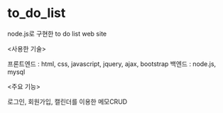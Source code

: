 # to_do_list
node.js로 구현한 to do list web site


<사용한 기술>

프론트엔드 : html, css, javascript, jquery, ajax, bootstrap
백엔드 : node.js, mysql


<주요 기능>

로그인, 회원가입, 캘린더를 이용한 메모CRUD
